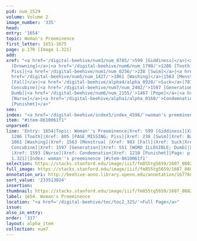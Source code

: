 ```yaml
---
pid: num_2529
volume: Volume 2
image_number: '335'
head:
entry: '1654'
topic: Woman's Preeminence
first_letter: 1651-1675
page: p.170 [Image 1.321]
add:
xref: "<a href='/digital-beehive/num3/num_0785/'>599 [Giddiness]</a>|<a href='/digital-beehive/num3/num_0968/'>684
  [Drowning]</a>|<a href='/digital-beehive/num6/num_1790/'>1286 [Tooth]</a>|805 [PAGE_MISSING;
  Piss]|<a href='/digital-beehive/num1/num_0256/'>238 [Swim]</a>|<a href='/digital-beehive/alpha1/alpha_0054/'>Baldness</a>|<a
  href='/digital-beehive/num5/num_1427/'>1061 [Washing]</a>|1563 [Menstrua]|<a href='/digital-beehive/num4/num_1311/'>983
  [Fall]</a>|<a href='/digital-beehive/alpha4/alpha_0928/'>Suck</a>|787 [PAGE_MISSING;
  Concubine]|<a href='/digital-beehive/num7/num_2402/'>1597 [Generation]</a>|551 [WORD_ILLEGIBLE;
  Dumb]|<a href='/digital-beehive/num6/num_2155/'>1467 [Pope]</a>|<a href='/digital-beehive/num7/num_2393/'>1593
  [Nurse]</a>|<a href='/digital-beehive/alpha1/alpha_0168/'>Condemnation</a>|<a href='/digital-beehive/num5/num_1653/'>1210
  [Punishmt]</a>"
see:
index: "<a href='/digital-beehive/index5/index_4596/'>woman's preeminence</a>"
item: "#item-8610061f1"
unparsed:
line: 'Entry: 1654|Topic: Woman''s Preeminence|Xref: 599 [Giddiness]|Xref: 684 [Drowning]|Xref:
  1286 [Tooth]|Xref: 805 [PAGE_MISSING; Piss]|Xref: 238 [Swim]|Xref: Baldness|Xref:
  1061 [Washing]|Xref: 1563 [Menstrua] |Xref: 983 [Fall]|Xref: Suck|Xref: 787 [PAGE_MISSING;
  Concubine]|Xref: 1597 [Generation]|Xref: 551 [WORD_ILLEGIBLE; Dumb]|Xref: 1467 [Pope]
  |Xref: 1593 [Nurse]|Xref: Condemnation|Xref: 1210 [Punishmt]|Page: p.170 [Image
  1.321]|Index: woman''s preeminence |#item-8610061f1'
selection: https://stacks.stanford.edu/image/iiif/fm855tg5659/1607_0802/368,3024,2936,993/full/0/default.jpg
full_image: https://stacks.stanford.edu/image/iiif/fm855tg5659/1607_0802/full/full/0/default.jpg
annotation_uri: http://beehive-anno.library.upenn.edu/annotation/1677609781812
sort_value: '233513024'
insertion:
thumbnail: https://stacks.stanford.edu/image/iiif/fm855tg5659/1607_0802/368,3024,600,180/250,/0/default.jpg
label: 1654. Woman's Preeminence
location: "<a href='/digital-beehive/toc/toc2_325/'>Full Page</a>"
issue:
also_in_entry:
order: '317'
layout: alpha_item
collection: num7
---
```


